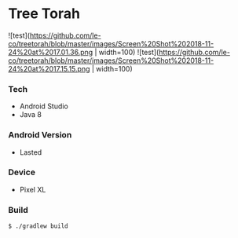 # Tree Torah

![test](https://github.com/le-co/treetorah/blob/master/images/Screen%20Shot%202018-11-24%20at%2017.01.36.png | width=100)
![test](https://github.com/le-co/treetorah/blob/master/images/Screen%20Shot%202018-11-24%20at%2017.15.15.png | width=100)

### Tech

- Android Studio
- Java 8

### Android Version

- Lasted

### Device

- Pixel XL

### Build

```bash
$ ./gradlew build
```


